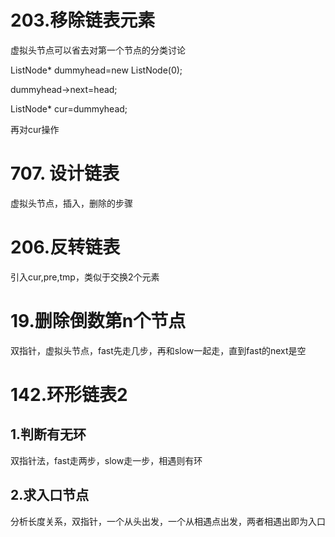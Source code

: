 # 203.移除链表元素
虚拟头节点可以省去对第一个节点的分类讨论

ListNode* dummyhead=new ListNode(0);

dummyhead->next=head;

ListNode* cur=dummyhead;

再对cur操作
# 707. 设计链表
虚拟头节点，插入，删除的步骤
# 206.反转链表
引入cur,pre,tmp，类似于交换2个元素
# 19.删除倒数第n个节点
双指针，虚拟头节点，fast先走几步，再和slow一起走，直到fast的next是空
# 142.环形链表2
## 1.判断有无环
双指针法，fast走两步，slow走一步，相遇则有环
## 2.求入口节点
分析长度关系，双指针，一个从头出发，一个从相遇点出发，两者相遇出即为入口

